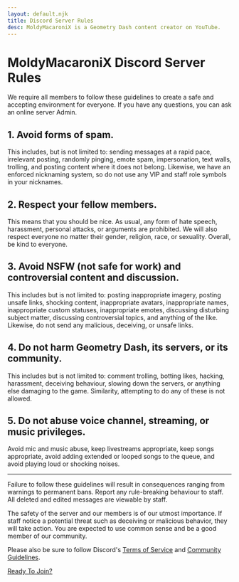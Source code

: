 ```yaml
---
layout: default.njk
title: Discord Server Rules
desc: MoldyMacaroniX is a Geometry Dash content creator on YouTube.
---
```


# MoldyMacaroniX Discord Server Rules

We require all members to follow these guidelines to create a safe and accepting environment for everyone. If you have any questions, you can ask an online server Admin.

## 1. Avoid forms of spam.

This includes, but is not limited to: sending messages at a rapid pace, irrelevant posting, randomly pinging, emote spam, impersonation, text walls, trolling, and posting content where it does not belong. Likewise, we have an enforced nicknaming system, so do not use any VIP and staff role symbols in your nicknames.

## 2. Respect your fellow members.

This means that you should be nice. As usual, any form of hate speech, harassment, personal attacks, or arguments are prohibited. We will also respect everyone no matter their gender, religion, race, or sexuality. Overall, be kind to everyone.

## 3. Avoid NSFW (not safe for work) and controversial content and discussion.

This includes but is not limited to: posting inappropriate imagery, posting unsafe links, shocking content, inappropriate avatars, inappropriate names, inappropriate custom statuses, inappropriate emotes, discussing disturbing subject matter, discussing controversial topics, and anything of the like. Likewise, do not send any malicious, deceiving, or unsafe links.

## 4. Do not harm Geometry Dash, its servers, or its community.

This includes but is not limited to: comment trolling, botting likes, hacking, harassment, deceiving behaviour, slowing down the servers, or anything else damaging to the game. Similarity, attempting to do any of these is not allowed.

## 5. Do not abuse voice channel, streaming, or music privileges.

Avoid mic and music abuse, keep livestreams appropriate, keep songs appropriate, avoid adding extended or looped songs to the queue, and avoid playing loud or shocking noises.

---

Failure to follow these guidelines will result in consequences ranging from warnings to permanent bans. Report any rule-breaking behaviour to staff. All deleted and edited messages are viewable by staff.

The safety of the server and our members is of our utmost importance. If staff notice a potential threat such as deceiving or malicious behavior, they will take action. You are expected to use common sense and be a good member of our community.

Please also be sure to follow Discord's [Terms of Service]() and [Community Guidelines]().

<a class="button" href="https://discord.gg/PqTUgx6">Ready To Join?</a>